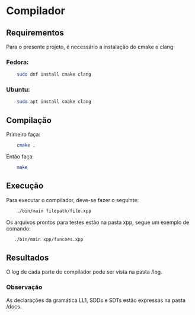 # Compilador

## Requirementos

Para o presente projeto, é necessário a instalação do cmake e clang

### Fedora:

```bash
    sudo dnf install cmake clang
```

### Ubuntu:
```bash
    sudo apt install cmake clang
```

## Compilação

Primeiro faça:
```bash
    cmake .
```

Então faça:
```bash
    make
```

## Execução

Para executar o compilador, deve-se fazer o seguinte:
```bash
    ./bin/main filepath/file.xpp
```

Os arquivos prontos para testes estão na pasta xpp, segue um exemplo de comando:
```bash
   ./bin/main xpp/funcoes.xpp
```

## Resultados

O log de cada parte do compilador pode ser vista na pasta /log.

### Observação

As declarações da gramática LL1, SDDs e SDTs estão expressas na pasta /docs.